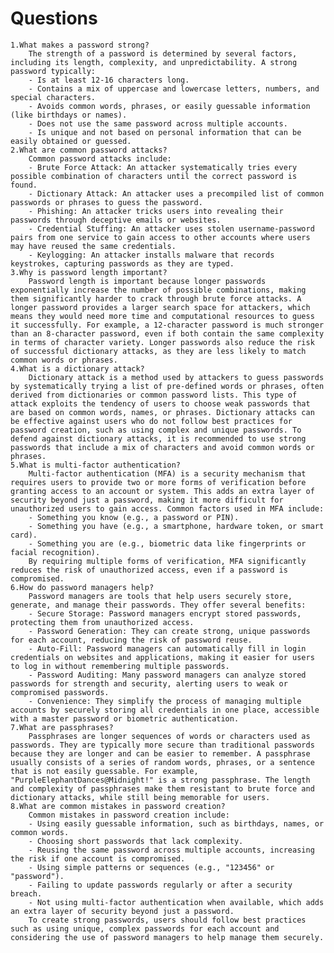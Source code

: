 # Questions

    1.What makes a password strong?
        The strength of a password is determined by several factors, including its length, complexity, and unpredictability. A strong password typically:
        - Is at least 12-16 characters long.
        - Contains a mix of uppercase and lowercase letters, numbers, and special characters.
        - Avoids common words, phrases, or easily guessable information (like birthdays or names).
        - Does not use the same password across multiple accounts.
        - Is unique and not based on personal information that can be easily obtained or guessed.
    2.What are common password attacks?
        Common password attacks include:
        - Brute Force Attack: An attacker systematically tries every possible combination of characters until the correct password is found.
        - Dictionary Attack: An attacker uses a precompiled list of common passwords or phrases to guess the password.
        - Phishing: An attacker tricks users into revealing their passwords through deceptive emails or websites.
        - Credential Stuffing: An attacker uses stolen username-password pairs from one service to gain access to other accounts where users may have reused the same credentials.
        - Keylogging: An attacker installs malware that records keystrokes, capturing passwords as they are typed.
    3.Why is password length important?
        Password length is important because longer passwords exponentially increase the number of possible combinations, making them significantly harder to crack through brute force attacks. A longer password provides a larger search space for attackers, which means they would need more time and computational resources to guess it successfully. For example, a 12-character password is much stronger than an 8-character password, even if both contain the same complexity in terms of character variety. Longer passwords also reduce the risk of successful dictionary attacks, as they are less likely to match common words or phrases.
    4.What is a dictionary attack?
        Dictionary attack is a method used by attackers to guess passwords by systematically trying a list of pre-defined words or phrases, often derived from dictionaries or common password lists. This type of attack exploits the tendency of users to choose weak passwords that are based on common words, names, or phrases. Dictionary attacks can be effective against users who do not follow best practices for password creation, such as using complex and unique passwords. To defend against dictionary attacks, it is recommended to use strong passwords that include a mix of characters and avoid common words or phrases.
    5.What is multi-factor authentication?
        Multi-factor authentication (MFA) is a security mechanism that requires users to provide two or more forms of verification before granting access to an account or system. This adds an extra layer of security beyond just a password, making it more difficult for unauthorized users to gain access. Common factors used in MFA include:
        - Something you know (e.g., a password or PIN).
        - Something you have (e.g., a smartphone, hardware token, or smart card).
        - Something you are (e.g., biometric data like fingerprints or facial recognition).
        By requiring multiple forms of verification, MFA significantly reduces the risk of unauthorized access, even if a password is compromised.
    6.How do password managers help?
        Password managers are tools that help users securely store, generate, and manage their passwords. They offer several benefits:
        - Secure Storage: Password managers encrypt stored passwords, protecting them from unauthorized access.
        - Password Generation: They can create strong, unique passwords for each account, reducing the risk of password reuse.
        - Auto-Fill: Password managers can automatically fill in login credentials on websites and applications, making it easier for users to log in without remembering multiple passwords.
        - Password Auditing: Many password managers can analyze stored passwords for strength and security, alerting users to weak or compromised passwords.
        - Convenience: They simplify the process of managing multiple accounts by securely storing all credentials in one place, accessible with a master password or biometric authentication.
    7.What are passphrases?
        Passphrases are longer sequences of words or characters used as passwords. They are typically more secure than traditional passwords because they are longer and can be easier to remember. A passphrase usually consists of a series of random words, phrases, or a sentence that is not easily guessable. For example, "PurpleElephantDances@Midnight!" is a strong passphrase. The length and complexity of passphrases make them resistant to brute force and dictionary attacks, while still being memorable for users.
    8.What are common mistakes in password creation?
        Common mistakes in password creation include:
        - Using easily guessable information, such as birthdays, names, or common words.
        - Choosing short passwords that lack complexity.
        - Reusing the same password across multiple accounts, increasing the risk if one account is compromised.
        - Using simple patterns or sequences (e.g., "123456" or "password").
        - Failing to update passwords regularly or after a security breach.
        - Not using multi-factor authentication when available, which adds an extra layer of security beyond just a password.
        To create strong passwords, users should follow best practices such as using unique, complex passwords for each account and considering the use of password managers to help manage them securely.